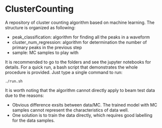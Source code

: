# ClusterCounting

A repository of cluster counting algorithm based on machine learning. The structure is organized as following:
- peak_classification: algorithm for finding all the peaks in a waveform
- cluster_num_regression: algorithm for determination the number of primary peaks in the previous step
- sample: MC samples to play with

It is recommended to go to the folders and see the jupyter notebooks for details. For a quick run, a bash script that demonstrates the whole procedure is provided. Just type a single command to run:
```
./run.sh
```

It is worth noting that the algorithm cannot directly apply to beam test data due to the reasons:
- Obvious difference exsits between data/MC. The trained model with MC samples cannot represent the characteristics of data well.
- One solution is to train the data directly, which requires good labelling for the data samples.
